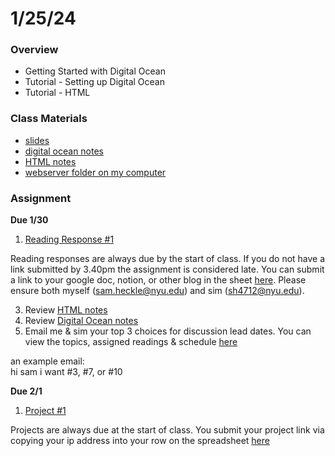 # 1/25/24
### Overview  
* Getting Started with Digital Ocean
* Tutorial - Setting up Digital Ocean
* Tutorial - HTML
### Class Materials
* [slides](https://docs.google.com/presentation/d/1fiUErnRLDVk-zL0vPP9UxpK66uLBqI97_1P_Uw4UsJU/edit?usp=sharing)
* [digital ocean notes](../notes/digital_ocean.md)
* [HTML notes](../notes/html.md)
* [webserver folder on my computer](../../webserver)
### Assignment
**Due 1/30**  
1. [Reading Response #1](https://github.com/samheckle/networked-media-sp-24/blob/main/assignments/readings.md#reading-response-1)

Reading responses are always due by the start of class. If you do not have a link submitted by 3.40pm the assignment is considered late. You can submit a link to your google doc, notion, or other blog in the sheet [here](https://docs.google.com/spreadsheets/d/1I4rMb-gg-LCbdFIfDhe7uzGNk5gqZN4I2E5XjWZsquM/edit#gid=1715658920). Please ensure both myself (sam.heckle@nyu.edu) and sim (sh4712@nyu.edu).

3. Review [HTML notes](../notes/html.md)
4. Review [Digital Ocean notes](../notes/digital_ocean.md)
5. Email me & sim your top 3 choices for discussion lead dates. You can view the topics, assigned readings & schedule [here](https://github.com/samheckle/networked-media-sp-24/blob/main/assignments/readings.md)  
  
an example email:  
hi sam i want #3, #7, or #10

**Due 2/1**
1. [Project #1](https://github.com/samheckle/networked-media-sp-24/blob/main/assignments/projects.md#project-1)

Projects are always due at the start of class. You submit your project link via copying your ip address into your row on the spreadsheet [here](https://docs.google.com/spreadsheets/d/1I4rMb-gg-LCbdFIfDhe7uzGNk5gqZN4I2E5XjWZsquM/edit#gid=0)
